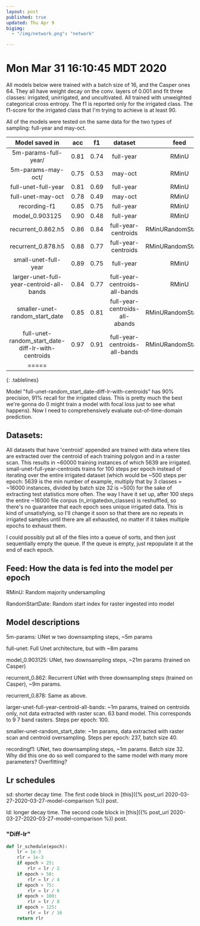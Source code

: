 ```yaml
---
layout: post
published: true
updated: Thu Apr 9
bigimg:
  - "/img/network.png": "network"

---
```

<style>
.tablelines table, .tablelines td {
        border: 2px solid #999;
	padding: 0.5rem;
	background: white;
	border-color: lightgray;

}
.tablelines th {
	font-weight: bold;
	background: lightgray;
}
.tablelines body {
    margin: 0;
    width: 100%;
    padding: 0;
}
</style>

# Mon Mar 31 16:10:45 MDT 2020

All models below were trained with a batch size of 16, and the Casper ones 64.  They all have weight
decay on the conv. layers of 0.001 and fit three classes: irrigated, unirrigated, and uncultivated.
All trained with unweighted categorical cross entropy. The f1 is reported only for the irrigated
class.  The f1-score for the irrigated class that I'm trying to achieve is at least 90.

All of the models were tested on the same data for the two types of sampling: full-year and may-oct.

| Model saved in         |     acc | f1       | dataset             | feed     | lr_sch   |
|:--------:              |:-------:|:--------:|:--------:           |:--------:|:--------:|
| 5m-params-full-year/   | 0.81    | 0.74     | full-year           | RMinU    |  sd      |
| 5m-params-may-oct/     | 0.75    | 0.53     | may-oct             | RMinU    |  sd      |
| full-unet-full-year    | 0.81    | 0.69     | full-year           | RMinU    |  sd      |
| full-unet-may-oct      | 0.78    | 0.49     | may-oct             | RMinU    |  sd      |
| recording-f1           | 0.85    | 0.75     | full-year           | RMinU    |  ld      |
| model_0.903125         | 0.90    | 0.48     | full-year           | RMinU    |  ld      |
| recurrent_0.862.h5     | 0.86    | 0.84     | full-year-centroids | RMinURandomStartDate    |  ld      |
| recurrent_0.878.h5     | 0.88    | 0.77     | full-year-centroids | RMinURandomStartDate    |  ld      |
| small-unet-full-year   | 0.89    | 0.75     | full-year           | RMinU    |  sd      |
| larger-unet-full-year-centroid-all-bands   | 0.84    | 0.77     | full-year-centroids-all-bands      | RMinU    |  sd      |
| smaller-unet-random_start_date   | 0.85    | 0.81     | full-year-centroids-all-abands      | RMinURandomStartDate    |  sd      |
| full-unet-random_start_date-diff-lr-with-centroids   | 0.97    | 0.91     | full-year-centroids-all-bands      | RMinURandomStartDate    |  diff-lr      |
|=====
{: .tablelines}

Model "full-unet-random_start_date-diff-lr-with-centroids" has 90% precision, 91% recall for the
irrigated class. This is pretty much the best we're gonna do (I might train a model with
focal loss just to see what happens). Now I need to comprehensively evaluate out-of-time-domain 
prediction.


## Datasets:
All datasets that have 'centroid' appended are trained with data where tiles are extracted over the
centroid of each training polygon and in a raster scan. This results in ~60000 training instances
of which 5639 are irrigated. small-unet-full-year-centroids trains for 100 steps per epoch instead
of iterating over the entire irrigated dataset (which would be ~500 steps per epoch: 5639 is the min
number of example, multiply that by 3 classes = ~16000 instances, divided by batch size 32 is ~500)
for the sake of extracting test statistics more often. The way I have it set up, after 100 steps the
entire ~16000 file corpus (n_irrigatedxn_classes) is reshuffled, so there's no guarantee that each
epoch sees unique irrigated data. This is kind of unsatisfying, so I'll change it soon so that there
are no repeats in irrigated samples until there are all exhausted, no matter if it takes multiple
epochs to exhaust them.

I could possibly put all of the files into a queue of sorts, and then just sequentially empty the
queue. If the queue is empty, just repopulate it at the end of each epoch.


## Feed: How the data is fed into the model per epoch
RMinU: Random majority undersampling 

RandomStartDate: Random start index for raster ingested into model

## Model descriptions

5m-params: UNet w two downsampling steps, ~5m params

full-unet: Full Unet architecture, but with ~8m params

model_0.903125: UNet, two downsampling steps, ~21m params (trained on Casper)

recurrent_0.862: Recurrent UNet with three downsampling steps (trained on Casper), ~9m params.

recurrent_0.878: Same as above.

larger-unet-full-year-centroid-all-bands: ~1m params, trained on centroids only, not data
extracted with raster scan. 63 band model. This corresponds to 9 7 band rasters. Steps 
per epoch: 100.

smaller-unet-random_start_date: ~1m params, data extracted with raster scan and centroid
oversampling. Steps per epoch: 237, batch size 40.

recordingf1: UNet, two downsampling steps, ~1m params. Batch size 32. Why did this one do so well
compared to the same model with many more parameters? Overfitting?

## Lr schedules

sd: shorter decay time. The first code block in [this]({% post_url 2020-03-27-2020-03-27-model-comparison %}) post.

ld: longer decay time. The second code block in [this]({% post_url 2020-03-27-2020-03-27-model-comparison %}) post.

### "Diff-lr"
```python
def lr_schedule(epoch):
    lr = 1e-3
    rlr = 1e-3
    if epoch > 25:
        rlr = lr / 2
    if epoch > 50:
        rlr = lr / 4
    if epoch > 75:
        rlr = lr / 6
    if epoch > 100:
        rlr = lr / 8
    if epoch > 125:
        rlr = lr / 16
    return rlr
```
